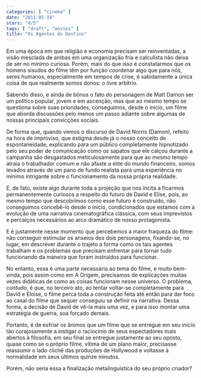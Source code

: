 ```yaml
---
categories: [ "cinema" ]
date: "2011-05-19"
stars: "4/5"
tags: [ "draft", "movies" ]
title: "Os Agentes do Destino"
---
```

Em uma época em que religião e economia precisam ser reinventadas,
a visão mesclada de ambas em uma organização fria e calculista não
deixa de ser no mínimo curiosa. Porém, mais do que isso é constatarmos
que os homens sisudos do filme têm por função coordenar algo que para
nós, seres humanos, especialmente em tempos de crise, é sabidamente
a única coisa de que realmente somos donos: o livre arbítrio.

Sabendo disso, e ainda de bônus o fato do personagem de Matt Damon
ser um político popular, jovem e em ascenção, mas que ao mesmo tempo
se questiona sobre suas prioridades, conseguimos, desde o início, um
filme que aborda discussões pelo menos um passo adiante sobre algumas
de nossas principais convicções sociais.

De forma que, quando vemos o discurso de David Norris (Damon),
refeito na hora de improviso, que estigma desde já o nosso conceito de
espontaneidade, explicando para um público completamente hipnotizado
pelo seu poder de comunicação como os sapatos que ele calçou durante
a campanha são desgastados meticulosamente para que ao mesmo tempo
atraia o trabalhador comum e não afaste a elite do mundo financeiro,
somos levados através de um pano de fundo realista para uma experiência
no mínimo intrigante sobre o funcionamento da nossa própria realidade.

E, de fato, existe algo durante toda a projeção que nos incita a
ficarmos permanentemente curiosos a respeito do futuro de David e Elise,
pois, ao mesmo tempo que descobrimos como esse futuro é construído,
não conseguimos concebê-lo desde o início, condicionados que
estamos com a evolução de uma narrativa cinematográfica clássica,
com seus imprevistos e percalços necessários ao arco dramático de
nosso protagonista.

E é justamente nesse momento que percebemos a maior fraqueza do filme:
não conseguir estimular os anseios dos dois personagens, fixando-se,
no lugar, em descrever durante o trajeto a forma como os tais agentes
trabalham e os problemas que precisam enfrentar para tornar tudo
funcionando da maneira que foram instruídos para funcionar.

No entanto, essa é uma parte necessária ao tema do filme, e muito
bem-vinda, pois assim como em A Origem, precisamos de explicações muitas
vezes didáticas de como as coisas funcionam nesse universo. O problema,
contudo, é que, no terceiro ato, ao tentar voltar-se completamente
para David e Eloise, o filme perca toda a construção feita até
então para dar foco ao casal do filme que sequer conseguiu se definir
na narrativa. Dessa forma, a decisão de David de vê-la mais uma vez,
e para isso montar uma estratégia de guerra, soa forçado demais.

Portanto, é de esfriar os ânimos que um filme que se entregue em seu
início tão corajosamente a instigar o raciocínio de seus espectadores
mais abertos à filosofia, em seu final se entregue justamente ao seu
oposto, quase como se o próprio filme, vítima de um plano maior,
precisasse reassumir o lado clichê das produções de Hollywood e
voltasse à normalidade em seus últimos quinze minutos.

Porém, não seria essa a finalização metalinguística do seu próprio
criador?

